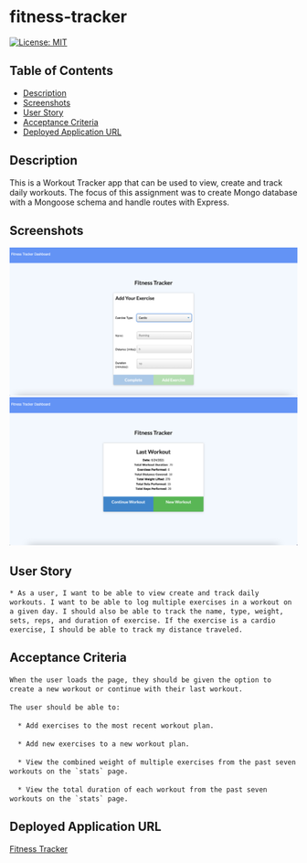 # fitness-tracker


[![License: MIT](https://img.shields.io/badge/License-MIT-yellow.svg)](https://opensource.org/licenses/MIT)


## Table of Contents
- [Description](#Description)
- [Screenshots](#Screenshots)
- [User Story](#User-Story)
- [Acceptance Criteria](#Acceptance-Criteria)
- [Deployed Application URL](#Deployed-Application-URL)


## Description 
This is a Workout Tracker app that can be used to view, create and track daily workouts. The focus of this assignment was to create Mongo database with a Mongoose schema and handle routes with Express. 


## Screenshots
![alt text](public/images/final-page-1.png)
![alt text](public/images/final-page-2.png)


## User Story 
```
* As a user, I want to be able to view create and track daily workouts. I want to be able to log multiple exercises in a workout on a given day. I should also be able to track the name, type, weight, sets, reps, and duration of exercise. If the exercise is a cardio exercise, I should be able to track my distance traveled.
```


## Acceptance Criteria
```
When the user loads the page, they should be given the option to create a new workout or continue with their last workout.

The user should be able to:

  * Add exercises to the most recent workout plan.

  * Add new exercises to a new workout plan.

  * View the combined weight of multiple exercises from the past seven workouts on the `stats` page.

  * View the total duration of each workout from the past seven workouts on the `stats` page.
```


## Deployed Application URL 
[Fitness Tracker](https://fitness-tracker-app-deployed.herokuapp.com/)